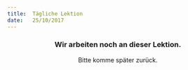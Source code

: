 ```yaml
---
title:  Tägliche Lektion
date:   25/10/2017
---
```


### <center>Wir arbeiten noch an dieser Lektion.</center>
<center>Bitte komme später zurück.</center>